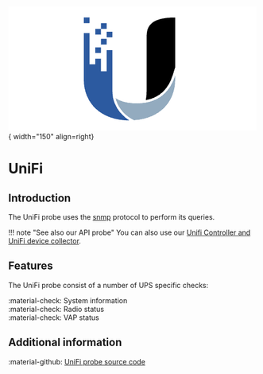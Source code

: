 ![UniFi-Probe](../../../images/probe_unifi.png){ width="150" align=right}

# UniFi

## Introduction

The UniFi probe uses the [snmp](index.md) protocol to perform its queries.

!!! note "See also our API probe"
    You can also use our [Unifi Controller and UniFi device collector](../unifi.md#unifi-controller).

## Features

The UniFi probe consist of a number of UPS specific checks:

:material-check: System information<br>
:material-check: Radio status<br>
:material-check: VAP status

## Additional information

:material-github: [UniFi probe source code](https://github.com/infrasonar/unifi-probe)